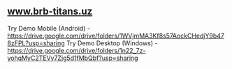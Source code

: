 ## www.brb-titans.uz

Try Demo Mobile (Android) - https://drive.google.com/drive/folders/1WVjmMA3Kf8s57AockCHedjY9b478zFPL?usp=sharing
Try Demo Desktop (Windows) - https://drive.google.com/drive/folders/1n22_7z-yohqMyC2TEVy7Zjg5d1fMbQbf?usp=sharing
